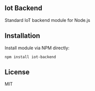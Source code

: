 Iot Backend
---

Standard IoT backend module for Node.js

Installation
-
Install module via NPM directly:
```
npm install iot-backend
```

License
-
MIT
